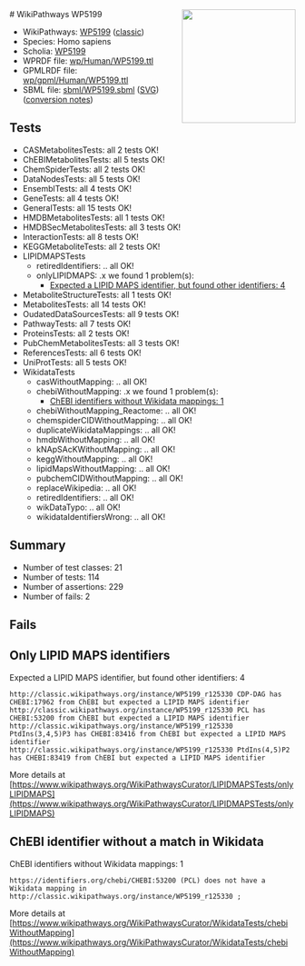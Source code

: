 <img style="float: right; width: 200px" src="https://upload.wikimedia.org/wikipedia/commons/thumb/8/83/Wplogo_with_text_500.png/640px-Wplogo_with_text_500.png" />
# WikiPathways WP5199

* WikiPathways: [WP5199](https://wikipathways.org/pathways/WP5199) ([classic](https://classic.wikipathways.org/instance/WP5199))
* Species: Homo sapiens
* Scholia: [WP5199](https://scholia.toolforge.org/wikipathways/WP5199)
* WPRDF file: [wp/Human/WP5199.ttl](../wp/Human/WP5199.ttl)
* GPMLRDF file: [wp/gpml/Human/WP5199.ttl](../wp/gpml/Human/WP5199.ttl)
* SBML file: [sbml/WP5199.sbml](../sbml/WP5199.sbml) ([SVG](../sbml/WP5199.svg)) ([conversion notes](../sbml/WP5199.txt))

## Tests
* CASMetabolitesTests: all 2 tests OK!
* ChEBIMetabolitesTests: all 5 tests OK!
* ChemSpiderTests: all 2 tests OK!
* DataNodesTests: all 5 tests OK!
* EnsemblTests: all 4 tests OK!
* GeneTests: all 4 tests OK!
* GeneralTests: all 15 tests OK!
* HMDBMetabolitesTests: all 1 tests OK!
* HMDBSecMetabolitesTests: all 3 tests OK!
* InteractionTests: all 8 tests OK!
* KEGGMetaboliteTests: all 2 tests OK!
* LIPIDMAPSTests
    * retiredIdentifiers: .. all OK!
    * onlyLIPIDMAPS: .x we found 1 problem(s):
        * [Expected a LIPID MAPS identifier, but found other identifiers: 4](#48cc60bb)
* MetaboliteStructureTests: all 1 tests OK!
* MetabolitesTests: all 14 tests OK!
* OudatedDataSourcesTests: all 9 tests OK!
* PathwayTests: all 7 tests OK!
* ProteinsTests: all 2 tests OK!
* PubChemMetabolitesTests: all 3 tests OK!
* ReferencesTests: all 6 tests OK!
* UniProtTests: all 5 tests OK!
* WikidataTests
    * casWithoutMapping: .. all OK!
    * chebiWithoutMapping: .x we found 1 problem(s):
        * [ChEBI identifiers without Wikidata mappings: 1](#a8d554cd)
    * chebiWithoutMapping_Reactome: .. all OK!
    * chemspiderCIDWithoutMapping: .. all OK!
    * duplicateWikidataMappings: .. all OK!
    * hmdbWithoutMapping: .. all OK!
    * kNApSAcKWithoutMapping: .. all OK!
    * keggWithoutMapping: .. all OK!
    * lipidMapsWithoutMapping: .. all OK!
    * pubchemCIDWithoutMapping: .. all OK!
    * replaceWikipedia: .. all OK!
    * retiredIdentifiers: .. all OK!
    * wikDataTypo: .. all OK!
    * wikidataIdentifiersWrong: .. all OK!


## Summary

* Number of test classes: 21
* Number of tests: 114
* Number of assertions: 229
* Number of fails: 2

## Fails

<a name="48cc60bb" />

## Only LIPID MAPS identifiers

Expected a LIPID MAPS identifier, but found other identifiers: 4
```
http://classic.wikipathways.org/instance/WP5199_r125330 CDP-DAG has CHEBI:17962 from ChEBI but expected a LIPID MAPS identifier
http://classic.wikipathways.org/instance/WP5199_r125330 PCL has CHEBI:53200 from ChEBI but expected a LIPID MAPS identifier
http://classic.wikipathways.org/instance/WP5199_r125330 PtdIns(3,4,5)P3 has CHEBI:83416 from ChEBI but expected a LIPID MAPS identifier
http://classic.wikipathways.org/instance/WP5199_r125330 PtdIns(4,5)P2 has CHEBI:83419 from ChEBI but expected a LIPID MAPS identifier
```

More details at [https://www.wikipathways.org/WikiPathwaysCurator/LIPIDMAPSTests/onlyLIPIDMAPS](https://www.wikipathways.org/WikiPathwaysCurator/LIPIDMAPSTests/onlyLIPIDMAPS)

<a name="a8d554cd" />

## ChEBI identifier without a match in Wikidata

ChEBI identifiers without Wikidata mappings: 1
```
https://identifiers.org/chebi/CHEBI:53200 (PCL) does not have a Wikidata mapping in http://classic.wikipathways.org/instance/WP5199_r125330 ; 
```

More details at [https://www.wikipathways.org/WikiPathwaysCurator/WikidataTests/chebiWithoutMapping](https://www.wikipathways.org/WikiPathwaysCurator/WikidataTests/chebiWithoutMapping)

